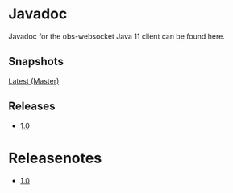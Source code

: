# Javadoc
Javadoc for the obs-websocket Java 11 client can be found here.

## Snapshots
[Latest (Master)](https://harm27.github.io/obs-websocket-java/snapshot)
 
## Releases
- [1.0](https://harm27.github.io/obs-websocket-java/release/1.0)

# Releasenotes
- [1.0](https://harm27.github.io/obs-websocket-java/releasenotes/1.0)
